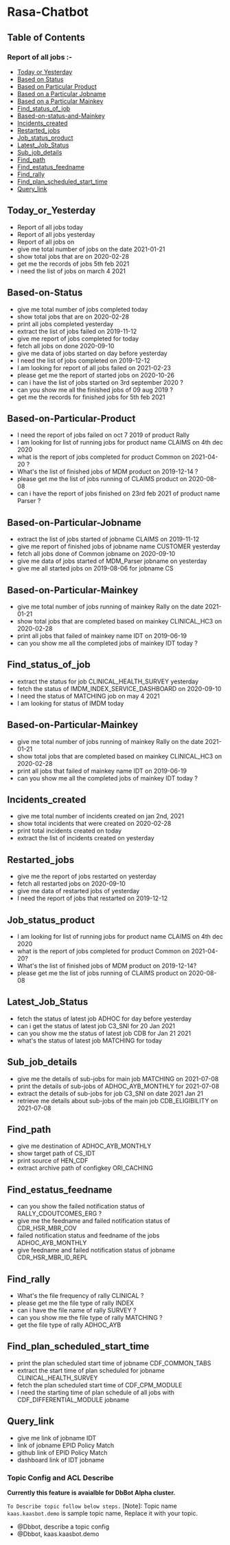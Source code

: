 # Rasa-Chatbot
## Table of Contents

### Report of all jobs :- 

- [Today or Yesterday](#Today_or_Yesterday)
- [Based on Status](#Based-on-Status)
- [Based on Particular Product](#Based-on-Particular-Product)
- [Based on a Particular Jobname](#Based-on-a-Particular-Jobname)
- [Based on a Particular Mainkey](#Based-on-a-Particular-Mainkey)
- [Find_status_of_job](#Find_status_of_job)
- [Based-on-status-and-Mainkey](#Based-on-status-and-Mainkey)
- [Incidents_created](#Incidents_created)
- [Restarted_jobs](#Restarted_jobs)
- [Job_status_product](#Job_status_product)
- [Latest_Job_Status](#Latest_Job_Status)
- [Sub_job_details](#Sub_job_details)
- [Find_path](#Find_path)
- [Find_estatus_feedname](#Find_estatus_feedname)
- [Find_rally](#Find_rally)
- [Find_plan_scheduled_start_time](#Find_plan_scheduled_start_time)
- [Query_link](#Query_link)


## Today_or_Yesterday
- Report of all jobs today
- Report of all jobs yesterday
- Report of all jobs on 
- give me total number of jobs on the date 2021-01-21
- show total jobs that are on 2020-02-28
- get me the records of jobs 5th feb 2021
- i need the list of jobs on march 4 2021

## Based-on-Status
- give me total number of jobs completed today 
- show total jobs that are on 2020-02-28 
- print all jobs completed yesterday 
- extract the list of jobs failed on 2019-11-12 
- give me report of jobs completed for today 
- fetch all jobs on done 2020-09-10 
- give me data of jobs started on day before yesterday 
- I need the list of jobs completed on 2019-12-12 
- I am looking for report of all jobs failed on 2021-02-23 
- please get me the report of started jobs on 2020-10-26 
- can i have the list of jobs started on 3rd september 2020 ?
- can you show me all the finished jobs of 09 aug 2019 ?
- get me the records for finished jobs for 5th feb 2021  


## Based-on-Particular-Product
- I need the report of jobs failed on oct 7 2019 of product Rally 
- I am looking for list of running jobs for product name CLAIMS on 4th dec 2020 
- what is the report of jobs completed for product Common on 2021-04-20 ?
- What's the list of finished jobs of MDM product on 2019-12-14 ?
- please get me the list of jobs running of CLAIMS product on 2020-08-08 
- can i have the report of jobs finished on 23rd feb 2021 of product name Parser ?


## Based-on-Particular-Jobname
- extract the list of jobs started of jobname CLAIMS on 2019-11-12 
- give me report of finished jobs of jobname name CUSTOMER yesterday 
- fetch all jobs done of Common jobname on 2020-09-10 
- give me data of jobs started of MDM_Parser jobname on yesterday 
- give me all started jobs on 2019-08-06 for jobname CS 


## Based-on-Particular-Mainkey
- give me total number of jobs running of mainkey Rally on the date 2021-01-21 
- show total jobs that are completed based on mainkey CLINICAL_HC3 on 2020-02-28 
- print all jobs that failed of mainkey name IDT on 2019-06-19 
- can you show me all the completed jobs of mainkey IDT today ? 


## Find_status_of_job
- extract the status for job CLINICAL_HEALTH_SURVEY yesterday
- fetch the status of IMDM_INDEX_SERVICE_DASHBOARD on 2020-09-10
- I need the status of MATCHING job on may 4 2021
- I am looking for status of IMDM today

## Based-on-Particular-Mainkey
- give me total number of jobs running of mainkey Rally on the date 2021-01-21 
- show total jobs that are completed based on mainkey CLINICAL_HC3 on 2020-02-28 
- print all jobs that failed of mainkey name IDT on 2019-06-19 
- can you show me all the completed jobs of mainkey IDT today ? 


## Incidents_created
- give me total number of incidents created on jan 2nd, 2021
- show total incidents that were created on 2020-02-28
- print total incidents created on today
- extract the list of incidents created on yesterday


## Restarted_jobs
- give me the report of jobs restarted on yesterday
- fetch all restarted jobs on 2020-09-10
- give me data of restarted jobs of yesterday
- I need the report of jobs that restarted on 2019-12-12
     


## Job_status_product
- I am looking for list of running jobs for product name CLAIMS on 4th dec 2020
- what is the report of jobs completed for product Common on 2021-04-20?
- What's the list of finished jobs of MDM product on 2019-12-14?
- please get me the list of jobs running of CLAIMS product on 2020-08-08
     


## Latest_Job_Status
- fetch the status of latest job ADHOC for day before yesterday
- can i get the status of latest job C3_SNI for 20 Jan 2021
- can you show me the status of latest job CDB for Jan 21 2021
- what's the status of latest job MATCHING for today
    

## Sub_job_details
- give me the details of sub-jobs for main job MATCHING on 2021-07-08
- print the details of sub-jobs of ADHOC_AYB_MONTHLY for 2021-07-08
- extract the details of sub-jobs for job C3_SNI on date 2021 Jan 21
- retrieve me details about sub-jobs of the main job CDB_ELIGIBILITY on 2021-07-08
     


## Find_path
- give me destination of ADHOC_AYB_MONTHLY
- show target path of CS_IDT 
- print source of HEN_CDF 
- extract archive path of configkey ORI_CACHING 


## Find_estatus_feedname
- can you show the failed notification status of RALLY_CDOUTCOMES_ERG ?
- give me the feedname and failed notification status of CDR_HSR_MBR_COV
- failed notification status and feedname of the jobs ADHOC_AYB_MONTHLY
- give feedname and failed notification status of jobname CDR_HSR_MBR_ID_REPL
         

## Find_rally
- What's the file frequency of rally CLINICAL ?
- please get me the file type of rally INDEX
- can i have the file name of rally SURVEY ?
- can you show me the file type of rally MATCHING ?
- get the file type of rally ADHOC_AYB    

## Find_plan_scheduled_start_time
- print the plan scheduled start time of jobname CDF_COMMON_TABS 
- extract the start time of plan scheduled for jobname CLINICAL_HEALTH_SURVEY 
- fetch the plan scheduled start time of CDF_CPM_MODULE 
- I need the starting time of plan schedule of all jobs with CDF_DIFFERENTIAL_MODULE jobname 

## Query_link
- give me link of jobname IDT 
- link of jobname EPID Policy Match
- github link of EPID Policy Match
- dashboard link of IDT jobname



### Topic Config and ACL Describe

**Currently this feature is avaialble for DbBot Alpha cluster.**

`To Describe topic follow below steps.` [Note]: Topic name `kaas.kaasbot.demo` is sample topic name, Replace it with your topic.
- @Dbbot, describe a topic config
- @Dbbot, kaas.kaasbot.demo

